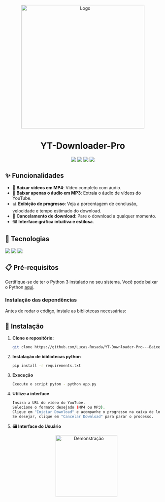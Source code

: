 <p align="center">
   <img src="url" width="400" height="400" alt="Logo"/> 
</p>

<h1 align="center">YT-Downloader-Pro</h1>

<p align="center">
  <img src="https://img.shields.io/badge/status-concluído-green">
  <img src="https://img.shields.io/github/stars/Lucas-Rosada/YT-Downloader-Pro">
  <img src="https://img.shields.io/github/issues/Lucas-Rosada/YT-Downloader-Pro">
  <img src="https://img.shields.io/github/forks/Lucas-Rosada/YT-Downloader-Pro">
</p>

## ✨ Funcionalidades

- 🎥 **Baixar vídeos em MP4**: Vídeo completo com áudio.
- 🎵 **Baixar apenas o áudio em MP3**: Extraia o áudio de vídeos do YouTube.
- 📊 **Exibição de progresso**: Veja a porcentagem de conclusão, velocidade e tempo estimado do download.
- 🛑 **Cancelamento de download**: Pare o download a qualquer momento.
- 🖼 **Interface gráfica intuitiva e estilosa**.

## 🚀 Tecnologias

<p align="left">
  <img src="https://img.shields.io/badge/python-3776AB?style=for-the-badge&logo=python&logoColor=white">
  <img src="https://img.shields.io/badge/customtkinter-00497A?style=for-the-badge&logoColor=white">
  <img src="https://img.shields.io/badge/yt--dlp-026464?style=for-the-badge&logoColor=white">
</p>

## 📋 Pré-requisitos

Certifique-se de ter o Python 3 instalado no seu sistema. Você pode baixar o Python [aqui](https://www.python.org/).

### Instalação das dependências

Antes de rodar o código, instale as bibliotecas necessárias:

## 🔧 Instalação

1. **Clone o repositório:**
   ```bash
   git clone https://github.com/Lucas-Rosada/YT-Downloader-Pro---Baixe-V-deos-e-udios-com-Estilo-.git
   
2. **Instalação de bibliotecas python**
   ```bash
   pip install -r requirements.txt

3. **Execução**
   ````bash
   Execute o script pyton - python app.py

5. **Utilize a interface**
   ```bash
   Insira a URL do vídeo do YouTube.
   Selecione o formato desejado (MP4 ou MP3).
   Clique em "Iniciar Download" e acompanhe o progresso na caixa de logs.
   Se desejar, clique em "Cancelar Download" para parar o processo.
   
6. **🖼️ Interface do Usuário**
   <p align="center"> <img src="url" alt="Demonstração" width="200"> </p>
